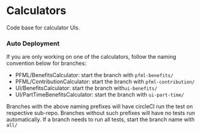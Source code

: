 # Calculators
Code base for calculator UIs.


### Auto Deployment
If you are only working on one of the calculators, follow the naming convention below for branches:
- PFML/BenefitsCalculator: start the branch with `pfml-benefits/`
- PFML/ContributionCalculator: start the branch with `pfml-contribution/`
- UI/BenefitsCalculator: start the branch with`ui-benefits/`
- UI/PartTimeBenefitsCalculator: start the branch with `ui-part-time/`

Branches with the above naming prefixes will have circleCI run the test on respective sub-repo. Branches without such prefixes will have no tests run automatically.
If a branch needs to run all tests, start the branch name with `all/`